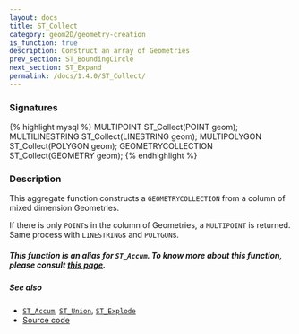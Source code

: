 ```yaml
---
layout: docs
title: ST_Collect
category: geom2D/geometry-creation
is_function: true
description: Construct an array of Geometries
prev_section: ST_BoundingCircle
next_section: ST_Expand
permalink: /docs/1.4.0/ST_Collect/
---
```


### Signatures

{% highlight mysql %}
MULTIPOINT         ST_Collect(POINT geom);
MULTILINESTRING    ST_Collect(LINESTRING geom);
MULTIPOLYGON       ST_Collect(POLYGON geom);
GEOMETRYCOLLECTION ST_Collect(GEOMETRY geom);
{% endhighlight %}

### Description

This aggregate function constructs a `GEOMETRYCOLLECTION` from a column of mixed dimension Geometries.

If there is only `POINT`s in the column of Geometries, a `MULTIPOINT` is returned. Same process with `LINESTRING`s and `POLYGON`s.

<div class="note warning">
  <h5>This function is an alias for <code>ST_Accum</code>. To know more about this function, please consult <a href="http://www.h2gis.org/docs/dev/ST_Accum/">this page</a>.</h5>
</div>




##### See also

* [`ST_Accum`](../ST_Accum), [`ST_Union`](../ST_Union), [`ST_Explode`](../ST_Explode)
* <a href="https://github.com/orbisgis/h2gis/blob/master/h2gis-functions/src/main/java/org/h2gis/functions/spatial/aggregate/ST_Collect.java" target="_blank">Source code</a>
